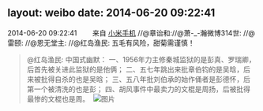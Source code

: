 layout: weibo
date: 2014-06-20 09:22:41
---
2014-06-20 09:22:41  &nbsp;&nbsp;&nbsp;&nbsp;&nbsp;&nbsp; 来自 <a href="http://app.weibo.com/t/feed/22zMnn" rel="nofollow">小米手机</a>
//@章诒和://@萧-_-瀚微博314世: //@雷颐: //@恩无堂主: //@红岛渔民: 五毛有风险，甜菊需谨慎！
>  @红岛渔民: 中国式幽默： 一、1956年力主修秦城监狱的是彭真、罗瑞卿，后首先被关进此监狱的是他俩； 二、五七年跳出来批章伯钧的是吴晗，后来被批得自杀的也是吴晗； 三、五八年批刘伯承的始作俑者是彭德怀，后第一个被清洗的也是彭； 四、胡风事件中最卖力的文棍是周扬，后被批得最惨的文棍也是周。 ​​​
>  ![图片](https://ww1.sinaimg.cn/large/703961a9tw1ehjgm4qponj20c7081t97.jpg)
